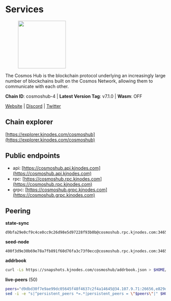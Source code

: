 # Services

<figure><img src="https://raw.githubusercontent.com/kj89/testnet_manuals/main/pingpub/logos/cosmoshub.png" width="150" alt=""><figcaption></figcaption></figure>

The Cosmos Hub is the blockchain protocol underlying an  increasingly large number of blockchains built on the  Cosmos Network, allowing them to communicate with each other.

**Chain ID**: cosmoshub-4 | **Latest Version Tag**: v7.1.0 | **Wasm**: OFF

[Website](https://hub.cosmos.network) | [Discord](https://discord.gg/cosmosnetwork) | [Twitter](https://twitter.com/cosmoshub)




## Chain explorer
[https://explorer.kjnodes.com/cosmoshub](https://explorer.kjnodes.com/cosmoshub)

## Public endpoints

* api: [https://cosmoshub.api.kjnodes.com](https://cosmoshub.api.kjnodes.com)
* rpc: [https://cosmoshub.rpc.kjnodes.com](https://cosmoshub.rpc.kjnodes.com)
* grpc: [https://cosmoshub.grpc.kjnodes.com](https://cosmoshub.grpc.kjnodes.com)

## Peering

**state-sync**

```text
d9bfa29e0cf9c4ce0cc9c26d98e5d97228f93b0b@cosmoshub.rpc.kjnodes.com:34656
```

**seed-node**

```text
400f3d9e30b69e78a7fb891f60d76fa3c73f0ecc@cosmoshub.rpc.kjnodes.com:34659
```

**addrbook**
```bash
curl -Ls https://snapshots.kjnodes.com/cosmoshub/addrbook.json > $HOME/.gaia/config/addrbook.json
```

**live-peers** (50)
```bash
peers="d9dbd30f7e9ae99dc05645f48f4637c2f4a14645@34.107.9.71:26656,e829d4764a5cecc44b3414777853b34407b36601@185.16.39.179:26656,d9bfa29e0cf9c4ce0cc9c26d98e5d97228f93b0b@65.109.88.38:34656,44594a57ce538a21f8558bcb1c9ce560ad879e3e@15.235.114.84:26656,5dde13b98a2f69f54e0d5e3384fdc903bbb2dc30@172.93.214.11:26656,9d048653fa4d98e6c0760ed0c54ad2d257ba46df@65.108.137.34:26656,7b15dce221b13ca353187b4f7219a94db6b71ad3@185.119.118.109:2000,ec2129be97cdd56178884f124824cc6953fc51c1@150.136.13.169:26656,9dc2f597203b32ba46245251b92049518fdc93af@65.109.106.169:26656,1cce99042f884d669e7287e3e362bff8e385c63e@46.4.79.183:26726,213857e741833d17275ea559bb2d0342398cec99@35.245.206.45:26656,9c116194f25fd0d146019f171ef0f49904dcc586@167.86.98.230:26656,c1e437f73b8889b78ea34981e7c349157ad80284@107.135.15.66:26656,73c2a86cc0d4b51c81bd0e36cee69f1731bcda0d@23.88.69.157:26656,1d02b4300c6b6fd1123a20502f0b3c0ce3b73654@88.198.16.9:26656,c62900f5d5b4f5ce9422e4ba123d637ea2fa6375@65.108.232.181:26656,e0ab6c5cc86959853f499236b8297344802ac5f4@5.161.139.201:26656,df1b21a6a92c6045946b2263ada344628ee9a8b6@74.118.143.189:26656,241b17dba97a2ed3c3747d12781fb86c9706e2d4@89.58.27.86:26656,6ea2ef7d3dd5d6967708a0b31eed85ba090a90a1@65.108.121.190:12010,c940e11c1072dad06da3b1b48ca92966bb37e93a@74.96.207.58:28721,c14d39422b5d70d9084d19d286c7427c0762cdfc@162.55.92.114:2010,dea13e7232642331360d4387b0ab106b014092d4@116.202.236.59:26656,7dd34d8d3880bc48eff3e47b941d06bd1941a962@93.115.25.106:26656,ba3bacc714817218562f743178228f23678b2873@34.141.15.99:26656,344d87e04fdf04be760da5069a59d9a489b886a6@52.14.44.1:26656,2eb0e5e53401c51535c13250aba5fe98374ba7f0@51.210.32.145:26656,64148c47e1424173e3dcf90ab90bf196c2971b15@88.218.224.118:26656,4ddba29a7dfa740a4edeb5c620c963f67f951e1d@5.9.72.212:2000,c124ce0b508e8b9ed1c5b6957f362225659b5343@169.155.44.11:26656,67685d93f2256caa7a2d53e3a104f9e437c3d247@95.216.114.244:26656,07fc76b0a1dfcd25e3139a339728d50507bb5d96@67.209.54.35:26656,d54eacb237dfbc0eb934a45509f878eb3ea3a5b3@64.44.148.195:26656,49469964d46155511be3f7b240856ebb15c1d1d2@34.91.103.185:26656,dd53fa5cfb6a604feb80860d47506d0dd84baa12@142.132.210.234:26656,e726816f42831689eab9378d5d577f1d06d25716@176.9.188.21:26656,d0bd01a289bba58ef66095aeaf9cbd0e871ca84d@45.32.45.127:26656,5b4529df65f9c1006d51472a827f1deb23825ba2@167.235.34.35:14656,a94dff85ed430f0475f41fe306c82b7eb7f6e858@51.91.153.78:31649,8707282f51ebfba828c08a7316ca84ed5667a0f5@74.118.142.175:26656,deed492db9d5a368df9e5f747402b785c5605076@15.235.53.75:26656,371a781ed95b643d4758b3736ab827ce1cbe4e98@65.108.136.206:26656,882488c3a2394af95cdfad120b427f6c6a19b01a@44.203.40.88:26656,546d4549fc264a4e9db5b9f1ffe5179d923cb586@46.4.81.211:26656,137f98c8e22965e672744a3f8909c0f4c8cffc53@135.148.54.43:26656,26ac129d380e7010473dfeda9c84bf25450c711f@163.114.159.145:26656,ac1b200a18edba2cc1748c037f26d3cdea794541@35.189.171.215:26656,9d7d9ba2b9bc1c805a24413fcfdc75010d52dd61@159.89.101.239:26090,6f473f7156b9e0a460f5ab9d5b8bba2412058974@93.159.134.156:36656,aee22c124c40f3f793a8cba3279b081632ff645d@135.181.20.40:26656"
sed -i -e "s|^persistent_peers *=.*|persistent_peers = \"$peers\"|" $HOME/.gaia/config/config.toml
```
